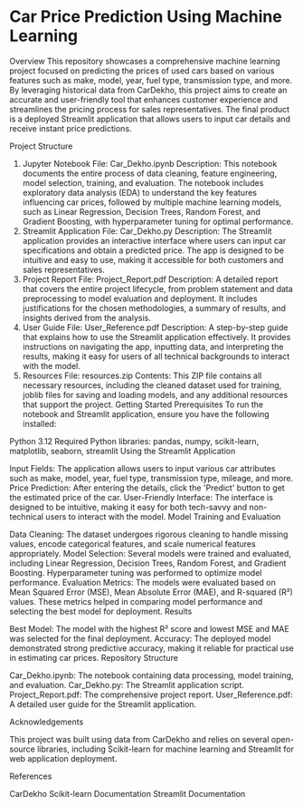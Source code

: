 # Car Price Prediction Using Machine Learning
Overview
This repository showcases a comprehensive machine learning project focused on predicting the prices of used cars based on various features such as make, model, year, fuel type, transmission type, and more. By leveraging historical data from CarDekho, this project aims to create an accurate and user-friendly tool that enhances customer experience and streamlines the pricing process for sales representatives. The final product is a deployed Streamlit application that allows users to input car details and receive instant price predictions.

Project Structure
1. Jupyter Notebook
File: Car_Dekho.ipynb
Description: This notebook documents the entire process of data cleaning, feature engineering, model selection, training, and evaluation. The notebook includes exploratory data analysis (EDA) to understand the key features influencing car prices, followed by multiple machine learning models, such as Linear Regression, Decision Trees, Random Forest, and Gradient Boosting, with hyperparameter tuning for optimal performance.
2. Streamlit Application
File: Car_Dekho.py
Description: The Streamlit application provides an interactive interface where users can input car specifications and obtain a predicted price. The app is designed to be intuitive and easy to use, making it accessible for both customers and sales representatives.
3. Project Report
File: Project_Report.pdf
Description: A detailed report that covers the entire project lifecycle, from problem statement and data preprocessing to model evaluation and deployment. It includes justifications for the chosen methodologies, a summary of results, and insights derived from the analysis.
4. User Guide
File: User_Reference.pdf
Description: A step-by-step guide that explains how to use the Streamlit application effectively. It provides instructions on navigating the app, inputting data, and interpreting the results, making it easy for users of all technical backgrounds to interact with the model.
5. Resources
File: resources.zip
Contents: This ZIP file contains all necessary resources, including the cleaned dataset used for training, joblib files for saving and loading models, and any additional resources that support the project.
Getting Started
Prerequisites
To run the notebook and Streamlit application, ensure you have the following installed:

Python 3.12
Required Python libraries: pandas, numpy, scikit-learn, matplotlib, seaborn, streamlit
Using the Streamlit Application

Input Fields: The application allows users to input various car attributes such as make, model, year, fuel type, transmission type, mileage, and more.
Price Prediction: After entering the details, click the 'Predict' button to get the estimated price of the car.
User-Friendly Interface: The interface is designed to be intuitive, making it easy for both tech-savvy and non-technical users to interact with the model.
Model Training and Evaluation

Data Cleaning: The dataset undergoes rigorous cleaning to handle missing values, encode categorical features, and scale numerical features appropriately.
Model Selection: Several models were trained and evaluated, including Linear Regression, Decision Trees, Random Forest, and Gradient Boosting. Hyperparameter tuning was performed to optimize model performance.
Evaluation Metrics: The models were evaluated based on Mean Squared Error (MSE), Mean Absolute Error (MAE), and R-squared (R²) values. These metrics helped in comparing model performance and selecting the best model for deployment.
Results

Best Model: The model with the highest R² score and lowest MSE and MAE was selected for the final deployment.
Accuracy: The deployed model demonstrated strong predictive accuracy, making it reliable for practical use in estimating car prices.
Repository Structure

Car_Dekho.ipynb: The notebook containing data processing, model training, and evaluation.
Car_Dekho.py: The Streamlit application script.
Project_Report.pdf: The comprehensive project report.
User_Reference.pdf: A detailed user guide for the Streamlit application.


Acknowledgements

This project was built using data from CarDekho and relies on several open-source libraries, including Scikit-learn for machine learning and Streamlit for web application deployment.

References

CarDekho
Scikit-learn Documentation
Streamlit Documentation
